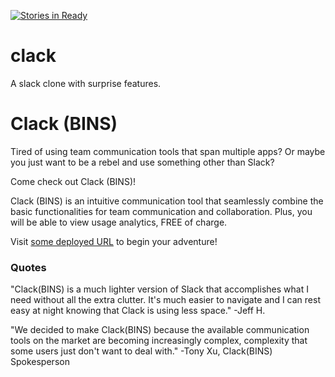 [![Stories in Ready](https://badge.waffle.io/asyncApes/clack.png?label=ready&title=Ready)](https://waffle.io/asyncApes/clack)
# clack
A slack clone with surprise features.

# Clack (BINS)
Tired of using team communication tools that span multiple apps? Or maybe you just want to be a rebel and use something other than Slack?

Come check out Clack (BINS)!

Clack (BINS) is an intuitive communication tool that seamlessly combine the basic functionalities for team communication and collaboration. Plus, you will be able to view usage analytics, FREE of charge.

Visit [some deployed URL](http://github.com/asyncApes/clack) to begin your adventure!

### Quotes
"Clack(BINS) is a much lighter version of Slack that accomplishes what I need without all the extra clutter. It's much easier to navigate and I can rest easy at night knowing that Clack is using less space." -Jeff H.

"We decided to make Clack(BINS) because the available communication tools on the market are becoming increasingly complex, complexity that some users just don't want to deal with." -Tony Xu, Clack(BINS) Spokesperson

